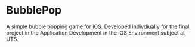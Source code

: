 # BubblePop
A simple bubble popping game for iOS. Developed indivdiually for the final project in the 
Application Development in the iOS Environment subject at UTS.
